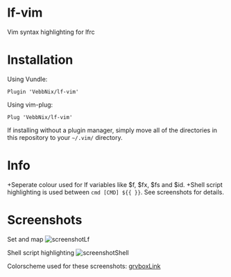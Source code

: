# lf-vim
Vim syntax highlighting for lfrc

# Installation
Using Vundle:
```
Plugin 'VebbNix/lf-vim'
```
Using vim-plug:
```
Plug 'VebbNix/lf-vim'
```
If installing without a plugin manager, simply move all of the directories in this repository to your `~/.vim/` directory.

# Info
+Seperate colour used for lf variables like $f, $fx, $fs and $id.
+Shell script highlighting is used between `cmd [CMD] ${{ }}`.
See screenshots for details.

# Screenshots
Set and map
![screenshotLf](https://i.imgur.com/f79PaLy.png)

Shell script highlighting
![screenshotShell](https://i.imgur.com/piK8n2t.png)

Colorscheme used for these screenshots: [grvboxLink](https://github.com/morhetz/gruvbox "gruvbox")
